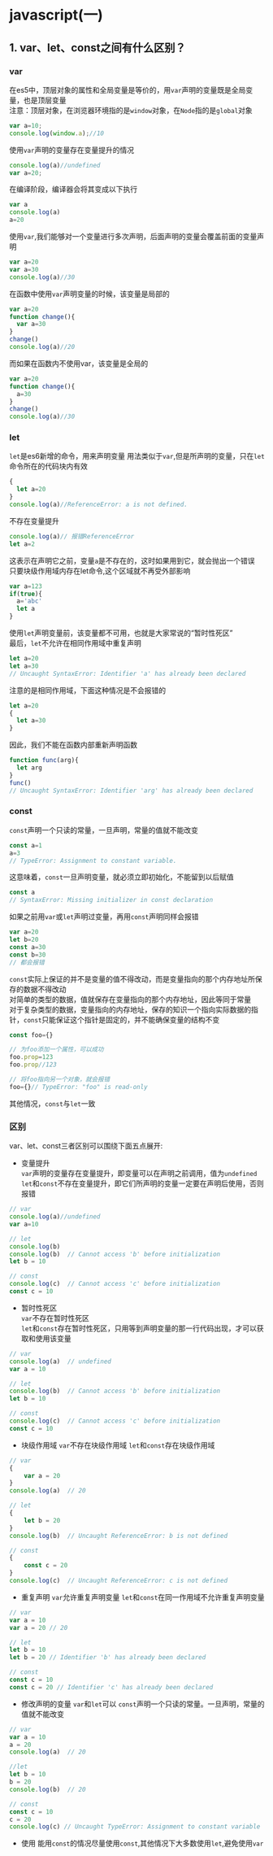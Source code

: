 # javascript(一)

## 1. var、let、const之间有什么区别？
### var
在es5中，顶层对象的属性和全局变量是等价的，用`var`声明的变量既是全局变量，也是顶层变量<br>
注意：顶层对象，在浏览器环境指的是`window`对象，在`Node`指的是`global`对象
```javascript
var a=10;
console.log(window.a);//10
```
使用`var`声明的变量存在变量提升的情况
```javascript
console.log(a)//undefined
var a=20;
```
在编译阶段，编译器会将其变成以下执行
```javascript
var a
console.log(a)
a=20
```
使用`var`,我们能够对一个变量进行多次声明，后面声明的变量会覆盖前面的变量声明
```javascript
var a=20
var a=30
console.log(a)//30
```
在函数中使用`var`声明变量的时候，该变量是局部的
```javascript
var a=20
function change(){
  var a=30
}
change()
console.log(a)//20
```
而如果在函数内不使用var，该变量是全局的
```javascript
var a=20
function change(){
  a=30
}
change()
console.log(a)//30
```
### let 
`let`是es6新增的命令，用来声明变量
用法类似于`var`,但是所声明的变量，只在`let`命令所在的代码块内有效
```javascript
{
  let a=20
}
console.log(a)//ReferenceError: a is not defined.
```
不存在变量提升
```javascript
console.log(a)// 报错ReferenceError
let a=2
```
这表示在声明它之前，变量`a`是不存在的，这时如果用到它，就会抛出一个错误<br>
只要块级作用域内存在let命令,这个区域就不再受外部影响
```javascript
var a=123
if(true){
  a='abc'
  let a
}
```
使用`let`声明变量前，该变量都不可用，也就是大家常说的“暂时性死区”<br>
最后，`let`不允许在相同作用域中重复声明
```javascript
let a=20
let a=30
// Uncaught SyntaxError: Identifier 'a' has already been declared
```
注意的是相同作用域，下面这种情况是不会报错的
```javascript
let a=20
{
  let a=30
}
```
因此，我们不能在函数内部重新声明函数
```javascript
function func(arg){
  let arg
}
func()
// Uncaught SyntaxError: Identifier 'arg' has already been declared
```
### const
`const`声明一个只读的常量，一旦声明，常量的值就不能改变
```javascript
const a=1
a=3
// TypeError: Assignment to constant variable.
```
这意味着，`const`一旦声明变量，就必须立即初始化，不能留到以后赋值
```javascript
const a
// SyntaxError: Missing initializer in const declaration
```
如果之前用`var`或`let`声明过变量，再用`const`声明同样会报错
```javascript
var a=20
let b=20
const a=30
const b=30
// 都会报错
```
`const`实际上保证的并不是变量的值不得改动，而是变量指向的那个内存地址所保存的数据不得改动  
对简单的类型的数据，值就保存在变量指向的那个内存地址，因此等同于常量  
对于复杂类型的数据，变量指向的内存地址，保存的知识一个指向实际数据的指针，`const`只能保证这个指针是固定的，并不能确保变量的结构不变
```javascript
const foo={}

// 为foo添加一个属性，可以成功
foo.prop=123
foo.prop//123

// 将foo指向另一个对象，就会报错
foo={}// TypeError: "foo" is read-only
```
其他情况，`const`与`let`一致
### 区别
var、let、const三者区别可以围绕下面五点展开:
- 变量提升  
`var`声明的变量存在变量提升，即变量可以在声明之前调用，值为`undefined`  
`let`和`const`不存在变量提升，即它们所声明的变量一定要在声明后使用，否则报错
```javascript
// var
console.log(a)//undefined
var a=10

// let 
console.log(b)
console.log(b)  // Cannot access 'b' before initialization
let b = 10

// const
console.log(c)  // Cannot access 'c' before initialization
const c = 10
```
- 暂时性死区  
`var`不存在暂时性死区  
`let`和`const`存在暂时性死区，只用等到声明变量的那一行代码出现，才可以获取和使用该变量
```javascript
// var
console.log(a)  // undefined
var a = 10

// let
console.log(b)  // Cannot access 'b' before initialization
let b = 10

// const
console.log(c)  // Cannot access 'c' before initialization
const c = 10
```
- 块级作用域
`var`不存在块级作用域
`let`和`const`存在块级作用域
```javascript
// var
{
    var a = 20
}
console.log(a)  // 20

// let
{
    let b = 20
}
console.log(b)  // Uncaught ReferenceError: b is not defined

// const
{
    const c = 20
}
console.log(c)  // Uncaught ReferenceError: c is not defined
```
- 重复声明
`var`允许重复声明变量
`let`和`const`在同一作用域不允许重复声明变量
```javascript
// var
var a = 10
var a = 20 // 20

// let
let b = 10
let b = 20 // Identifier 'b' has already been declared

// const
const c = 10
const c = 20 // Identifier 'c' has already been declared
```
- 修改声明的变量
`var`和`let`可以
`const`声明一个只读的常量。一旦声明，常量的值就不能改变
```javascript
// var
var a = 10
a = 20
console.log(a)  // 20

//let
let b = 10
b = 20
console.log(b)  // 20

// const
const c = 10
c = 20
console.log(c) // Uncaught TypeError: Assignment to constant variable
```
- 使用
能用`const`的情况尽量使用`const`,其他情况下大多数使用`let`,避免使用`var`
